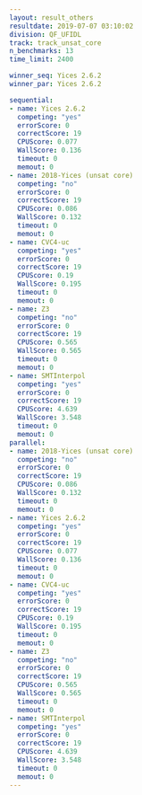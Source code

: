 ```yaml
---
layout: result_others
resultdate: 2019-07-07 03:10:02
division: QF_UFIDL
track: track_unsat_core
n_benchmarks: 13
time_limit: 2400

winner_seq: Yices 2.6.2
winner_par: Yices 2.6.2

sequential:
- name: Yices 2.6.2
  competing: "yes"
  errorScore: 0
  correctScore: 19
  CPUScore: 0.077
  WallScore: 0.136
  timeout: 0
  memout: 0
- name: 2018-Yices (unsat core)
  competing: "no"
  errorScore: 0
  correctScore: 19
  CPUScore: 0.086
  WallScore: 0.132
  timeout: 0
  memout: 0
- name: CVC4-uc
  competing: "yes"
  errorScore: 0
  correctScore: 19
  CPUScore: 0.19
  WallScore: 0.195
  timeout: 0
  memout: 0
- name: Z3
  competing: "no"
  errorScore: 0
  correctScore: 19
  CPUScore: 0.565
  WallScore: 0.565
  timeout: 0
  memout: 0
- name: SMTInterpol
  competing: "yes"
  errorScore: 0
  correctScore: 19
  CPUScore: 4.639
  WallScore: 3.548
  timeout: 0
  memout: 0
parallel:
- name: 2018-Yices (unsat core)
  competing: "no"
  errorScore: 0
  correctScore: 19
  CPUScore: 0.086
  WallScore: 0.132
  timeout: 0
  memout: 0
- name: Yices 2.6.2
  competing: "yes"
  errorScore: 0
  correctScore: 19
  CPUScore: 0.077
  WallScore: 0.136
  timeout: 0
  memout: 0
- name: CVC4-uc
  competing: "yes"
  errorScore: 0
  correctScore: 19
  CPUScore: 0.19
  WallScore: 0.195
  timeout: 0
  memout: 0
- name: Z3
  competing: "no"
  errorScore: 0
  correctScore: 19
  CPUScore: 0.565
  WallScore: 0.565
  timeout: 0
  memout: 0
- name: SMTInterpol
  competing: "yes"
  errorScore: 0
  correctScore: 19
  CPUScore: 4.639
  WallScore: 3.548
  timeout: 0
  memout: 0
---
```


